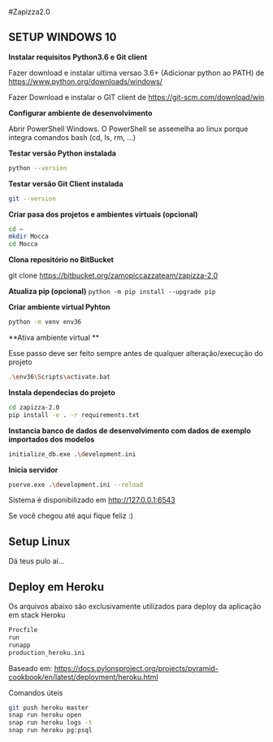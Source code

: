 #Zapizza2.0

SETUP WINDOWS 10
--

**Instalar requisitos Python3.6 e Git client**

Fazer download  e instalar ultima versao 3.6+ (Adicionar python ao PATH) de https://www.python.org/downloads/windows/

Fazer Download e instalar o GIT client de https://git-scm.com/download/win

**Configurar ambiente de desenvolvimento** 

Abrir PowerShell Windows. O PowerShell se assemelha ao linux porque integra comandos bash (cd, ls, rm, ...)

**Testar versão Python instalada**
```bash
python --version
```

**Testar versão Git Client instalada**
```bash
git --version
```

**Criar pasa dos projetos e ambientes virtuais (opcional)**
```bash
cd ~
mkdir Mocca
cd Mocca
```

**Clona repositório no BitBucket**

git clone https://bitbucket.org/zamopiccazzateam/zapizza-2.0

**Atualiza pip (opcional)**
`python -m pip install --upgrade pip`

**Criar ambiente virtual Pyhton**
```bash
python -m venv env36
```

**Ativa ambiente virtual **

Esse passo deve ser feito sempre antes de qualquer alteração/execução do projeto
```bash
.\env36\Scripts\activate.bat
```

**Instala dependecias do projeto**
```bash
cd zapizza-2.0
pip install -e . -r requirements.txt
```

**Instancia banco de dados de desenvolvimento com dados de exemplo importados dos modelos**
```bash
initialize_db.exe .\development.ini
```

**Inicia servidor**
```bash
pserve.exe .\development.ini --reload
```

Sistema é disponibilizado em http://127.0.0.1:6543

Se você chegou até aqui fique feliz :)


Setup Linux
-----------------

Dá teus pulo aí...

Deploy em Heroku
-----------------
Os arquivos abaixo são exclusivamente utilizados para deploy da aplicação em stack Heroku
```bash
Procfile
run
runapp
production_heroku.ini
```
Baseado em: https://docs.pylonsproject.org/projects/pyramid-cookbook/en/latest/deployment/heroku.html

Comandos úteis
```bash
git push heroku master
snap run heroku open
snap run heroku logs -t
snap run heroku pg:psql
```
